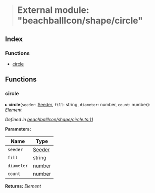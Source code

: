 > # External module: "beachballIcon/shape/circle"

## Index

### Functions

* [circle](_beachballicon_shape_circle_.md#circle)

## Functions

###  circle

▸ **circle**(`seeder`: [Seeder](_beachballicon_types_.md#seeder), `fill`: string, `diameter`: number, `count`: number): *Element*

*Defined in [beachballIcon/shape/circle.ts:11](https://github.com/polkadot-js/ui/blob/556d07b/packages/ui-shared/src/beachballIcon/shape/circle.ts#L11)*

**Parameters:**

Name | Type |
------ | ------ |
`seeder` | [Seeder](_beachballicon_types_.md#seeder) |
`fill` | string |
`diameter` | number |
`count` | number |

**Returns:** *Element*